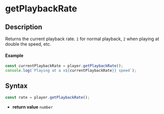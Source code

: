 # getPlaybackRate

## Description

Returns the current playback rate. `1` for normal playback, `2` when
playing at double the speed, etc.

#### Example

```js
const currentPlaybackRate = player.getPlaybackRate();
console.log(`Playing at a x${currentPlaybackRate}} speed`);
```

## Syntax

```js
const rate = player.getPlaybackRate();
```

 - **return value** `number`
